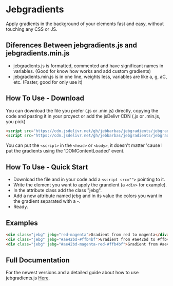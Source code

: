 # Jebgradients
Apply gradients in the background of your elements fast and easy, without touching any CSS or JS.  

## Diferences Between jebgradients.js and jebgradients.min.js
- jebgradients.js is formatted, commented and have significant names in variables. (Good for know how works and add custom gradients)
- jebgradients.min.js is in one line, weights less, variables are like a, g, aC, etc. (Faster, good for only use it)

## How To Use - Download
You can download the file you prefer (.js or .min.js) directly, copying the code and pasting it in your proyect or add the jsDelivr CDN (.js or .min.js, you pick)

```html
<script src="https://cdn.jsdelivr.net/gh/jebbarbas/jebgradients/jebgradients.js"></script>
<script src="https://cdn.jsdelivr.net/gh/jebbarbas/jebgradients/jebgradients.min.js"></script>
```

You can put the `<script>` in the `<head>` or `<body>`, it doesn't matter 'cause I put the gradients using the 'DOMContentLoaded' event.

## How To Use - Quick Start
- Download the file and in your code add a `<script src="">` pointing to it.
- Write the element you want to apply the grandient (a `<div>` for example).
- In the attribute class add the class "jebg".
- Add a new attribute named jebg and in its value the colors you want in the gradient separated with a -.
- Ready.
  
## Examples
```html
<div class="jebg" jebg="red-magenta">Gradient from red to magenta</div>
<div class="jebg" jebg="#ae42bd-#ffb4bf">Gradient from #ae42bd to #ffb4bf</div>
<div class="jebg" jebg="#ae42bd-magenta-red-#ffb4bf">Gradient from #ae42bd then magenta then red to #ffb4bf</div>
```

## Full Documentation
For the newest versions and a detailed guide about how to use jebgradients.js [Here](https://jebbarbas.herokuapp.com/publicaciones/tutoriales/jebgradients).
